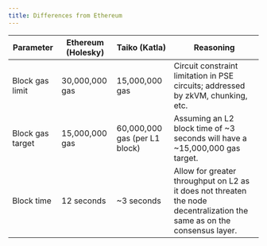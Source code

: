 ```yaml
---
title: Differences from Ethereum
---
```


| Parameter        | Ethereum (Holesky) | Taiko (Katla)                 | Reasoning                                                                                                                |
| ---------------- | ------------------ | ----------------------------- | ------------------------------------------------------------------------------------------------------------------------ |
| Block gas limit  | 30,000,000 gas     | 15,000,000 gas                | Circuit constraint limitation in PSE circuits; addressed by zkVM, chunking, etc.                                         |
| Block gas target | 15,000,000 gas     | 60,000,000 gas (per L1 block) | Assuming an L2 block time of ~3 seconds will have a ~15,000,000 gas target.                                              |
| Block time       | 12 seconds         | ~3 seconds                    | Allow for greater throughput on L2 as it does not threaten the node decentralization the same as on the consensus layer. |
